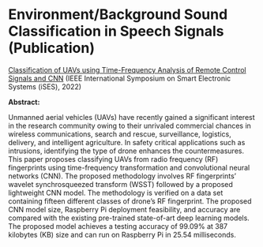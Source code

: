 # Environment/Background Sound Classification in Speech Signals (Publication)

<a href="[https://pubs.aip.org/asa/jasa/article/151/4/2773/2838550/Lightweight-deep-convolutional-neural-network-for](https://ieeexplore.ieee.org/document/10027150)" style="text-decoration: underline;">Classification of UAVs using Time-Frequency Analysis of Remote Control Signals and CNN</a> (IEEE  International Symposium on Smart Electronic Systems (iSES), 2022)

 

**Abstract:**

Unmanned aerial vehicles (UAVs) have recently gained a significant interest in the research community owing to their unrivaled commercial chances in wireless communications, search 
and rescue, surveillance, logistics, delivery, and intelligent agriculture. In safety critical applications such as intrusions, identifying the type of drone enhances the countermeasures.
This paper proposes classifying UAVs from radio frequency (RF) fingerprints using time-frequency transformation and convolutional neural networks (CNN). The proposed methodology 
involves RF fingerprints’ wavelet synchrosqueezed transform (WSST) followed by a proposed lightweight CNN model. The methodology is verified on a data set containing fifteen 
different classes of drone’s RF fingerprint. The proposed CNN model size, Raspberry Pi deployment feasibility, and accuracy are compared with the existing pre-trained state-of-art 
deep learning models. The proposed model achieves a testing accuracy of 99.09% at 387 kilobytes (KB) size and can run on Raspberry Pi in 25.54 milliseconds.
